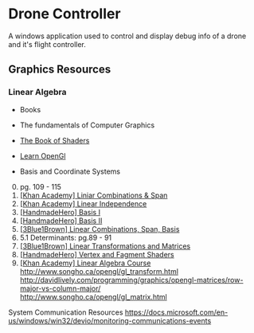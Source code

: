 # Drone Controller
A windows application used to control and display debug info of a drone and
it's flight controller.

## Graphics Resources
### Linear Algebra
* Books
*   The fundamentals of Computer Graphics
*   [The Book of Shaders](https://thebookofshaders.com/)
*   [Learn OpenGl](https://learnopengl.com/)

* Basis and Coordinate Systems

0. pg. 109 - 115
1.   [[Khan Academy] Liniar Combinations & Span](https://youtu.be/Qm_OS-8COwU)
2.   [[Khan Academy] Linear Independence](https://youtu.be/CrV1xCWdY-g)
3.   [[HandmadeHero] Basis I](https://www.youtube.com/watch?v=lcmjmOfWPNU&feature=youtu.be)
4.   [[HandmadeHero] Basis II](https://www.youtube.com/watch?v=2yKKcjBIaL0)
5.   [[3Blue1Brown] Linear Combinations, Span, Basis](https://www.youtube.com/watch?v=k7RM-ot2NWY&list=PLZHQObOWTQDPD3MizzM2xVFitgF8hE_ab&index=2)
6.   5.1 Determinants: pg.89 - 91
7.   [[3Blue1Brown] Linear Transformations and Matrices](https://www.youtube.com/watch?v=kYB8IZa5AuE&list=PLZHQObOWTQDPD3MizzM2xVFitgF8hE_ab&index=3)
8.   [[HandmadeHero] Vertex and Fagment Shaders](https://www.youtube.com/watch?v=GtNvxxl3AK4)
9.   [[Khan Academy] Linear Algebra Course](https://www.khanacademy.org/math/linear-algebra)                                                                       
                                                                                                                     http://www.songho.ca/opengl/gl_transform.html http://davidlively.com/programming/graphics/opengl-matrices/row-major-vs-column-major/   
http://www.songho.ca/opengl/gl_matrix.html                                                                                                 


System Communication Resources                                                                                                             https://docs.microsoft.com/en-us/windows/win32/devio/monitoring-communications-events                                                                                                                                                                                                         